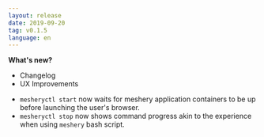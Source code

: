 ```yaml
---
layout: release
date: 2019-09-20
tag: v0.1.5
language: en
---
```


**What's new?**

- Changelog
- UX Improvements

* `mesheryctl start` now waits for meshery application containers to be up before launching the user's browser.
* `mesheryctl stop` now shows command progress akin to the experience when using `meshery` bash script.

